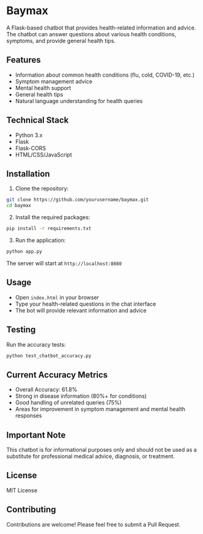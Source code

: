 # Baymax

A Flask-based chatbot that provides health-related information and advice. The chatbot can answer questions about various health conditions, symptoms, and provide general health tips.

## Features

- Information about common health conditions (flu, cold, COVID-19, etc.)
- Symptom management advice
- Mental health support
- General health tips
- Natural language understanding for health queries

## Technical Stack

- Python 3.x
- Flask
- Flask-CORS
- HTML/CSS/JavaScript

## Installation

1. Clone the repository:
```bash
git clone https://github.com/yourusername/baymax.git
cd baymax
```

2. Install the required packages:
```bash
pip install -r requirements.txt
```

3. Run the application:
```bash
python app.py
```

The server will start at `http://localhost:8080`

## Usage

- Open `index.html` in your browser
- Type your health-related questions in the chat interface
- The bot will provide relevant information and advice

## Testing

Run the accuracy tests:
```bash
python test_chatbot_accuracy.py
```

## Current Accuracy Metrics

- Overall Accuracy: 61.8%
- Strong in disease information (80%+ for conditions)
- Good handling of unrelated queries (75%)
- Areas for improvement in symptom management and mental health responses

## Important Note

This chatbot is for informational purposes only and should not be used as a substitute for professional medical advice, diagnosis, or treatment.

## License

MIT License

## Contributing

Contributions are welcome! Please feel free to submit a Pull Request.
